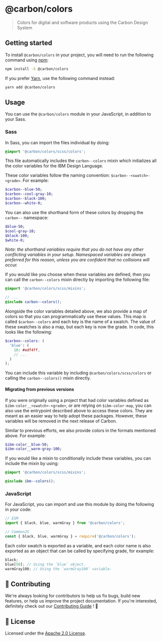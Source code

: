 # @carbon/colors

> Colors for digital and software products using the Carbon Design
> System

## Getting started

To install `@carbon/colors` in your project, you will need to run the
following command using [npm](https://www.npmjs.com/):

```bash
npm install -S @carbon/colors
```

If you prefer [Yarn](https://yarnpkg.com/en/), use the following
command instead:

```bash
yarn add @carbon/colors
```

## Usage

You can use the `@carbon/colors` module in your JavaScript, in
addition to your Sass.

### Sass

In Sass, you can import the files individual by doing:

```scss
@import '@carbon/colors/scss/colors';
```

This file automatically includes the `carbon--colors` mixin which
initializes all the color variables for the IBM Design Language.

These color variables follow the naming convention: `$carbon--<swatch>-<grade>`. For example:

```scss
$carbon--blue-50;
$carbon--cool-gray-10;
$carbon--black-100;
$carbon--white-0;
```

You can also use the shorthand form of these colors by dropping the `carbon--` namespace:

```scss
$blue-50;
$cool-gray-10;
$black-100;
$white-0;
```

_Note: the shorthand variables require that you do not have any other
conflicting variables in your setup. Namespaced variables are always
preferred for this reason, unless you are confident that no collisions
will occur._

If you would like you choose when these variables are defined, then
you can call the `carbon--colors` mixin directly by importing the
following file:

```scss
@import '@carbon/colors/scss/mixins';

// ...
@include carbon--colors();
```

Alongside the color variables detailed above, we also provide a map of
colors so that you can programmatically use these values. This map is
called `$carbon--colors` and each key is the name of a swatch. The
value of these swatches is also a map, but each key is now the grade.
In code, this looks like the following:

<!-- prettier-ignore-start -->

```scss
$carbon--colors: (
  'blue': (
    10: #edf4ff,
    // ...
  )
);
```

<!-- prettier-ignore-end -->

You can include this variable by including `@carbon/colors/scss/colors`
or calling the `carbon--colors()` mixin directly.

#### Migrating from previous versions

If you were originally using a project that had color variables
defined as `$ibm-color__<swatch>-<grade>`, or are relying on `$ibm-color-map`, you can also use the entrypoint described above to
access these colors. They are meant as an easier way to help adopt
these packages. However, these variables will be removed in the next
release of Carbon.

Similar to previous efforts, we also provide colors in the formats
mentioned above. For example:

```scss
$ibm-color__blue-50;
$ibm-color__warm-gray-100;
```

If you would like a mixin to conditionally include these variables,
you can include the mixin by using:

```scss
@import '@carbon/colors/scss/mixins';

@include ibm--colors();
```

### JavaScript

For JavaScript, you can import and use this module by doing the
following in your code:

```js
// ESM
import { black, blue, warmGray } from '@carbon/colors';

// CommonJS
const { black, blue, warmGray } = require('@carbon/colors');
```

Each color swatch is exported as a variable, and each color name is
also exported as an object that can be called by specifying grade, for
example:

```js
black;
blue[50]; // Using the `blue` object.
warmGray100; // Using the `warmGray100` variable.
```

## 🙌 Contributing

We're always looking for contributors to help us fix bugs, build new
features, or help us improve the project documentation. If you're
interested, definitely check out our [Contributing Guide](/.github/CONTRIBUTING.md)
! 👀

## 📝 License

Licensed under the [Apache 2.0 License](/LICENSE).

